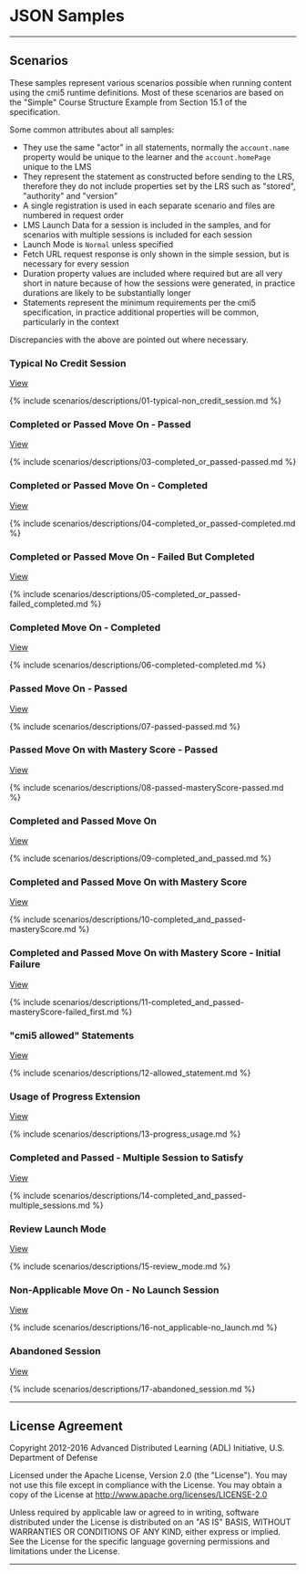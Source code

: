---
---

# JSON Samples

------

## Scenarios

These samples represent various scenarios possible when running content using the cmi5 runtime definitions. Most of these scenarios are based on the "Simple" Course Structure Example from Section 15.1 of the specification.

Some common attributes about all samples:

* They use the same "actor" in all statements, normally the `account.name` property would be unique to the learner and the `account.homePage` unique to the LMS
* They represent the statement as constructed before sending to the LRS, therefore they do not include properties set by the LRS such as "stored", "authority" and "version"
* A single registration is used in each separate scenario and files are numbered in request order
* LMS Launch Data for a session is included in the samples, and for scenarios with multiple sessions is included for each session
* Launch Mode is `Normal` unless specified
* Fetch URL request response is only shown in the simple session, but is necessary for every session
* Duration property values are included where required but are all very short in nature because of how the sessions were generated, in practice durations are likely to be substantially longer
* Statements represent the minimum requirements per the cmi5 specification, in practice additional properties will be common, particularly in the context

Discrepancies with the above are pointed out where necessary.

### Typical No Credit Session

[View](scenarios/01-typical-non_credit_session)

{% include scenarios/descriptions/01-typical-non_credit_session.md %}

### Completed or Passed Move On - Passed

[View](scenarios/03-completed_or_passed-passed)

{% include scenarios/descriptions/03-completed_or_passed-passed.md %}

### Completed or Passed Move On - Completed

[View](scenarios/04-completed_or_passed-completed)

{% include scenarios/descriptions/04-completed_or_passed-completed.md %}

### Completed or Passed Move On - Failed But Completed

[View](scenarios/05-completed_or_passed-failed_completed)

{% include scenarios/descriptions/05-completed_or_passed-failed_completed.md %}

### Completed Move On - Completed

[View](scenarios/06-completed-completed)

{% include scenarios/descriptions/06-completed-completed.md %}

### Passed Move On - Passed

[View](scenarios/07-passed-passed)

{% include scenarios/descriptions/07-passed-passed.md %}

### Passed Move On with Mastery Score - Passed

[View](scenarios/08-passed-masteryScore-passed)

{% include scenarios/descriptions/08-passed-masteryScore-passed.md %}

### Completed and Passed Move On

[View](scenarios/09-completed_and_passed)

{% include scenarios/descriptions/09-completed_and_passed.md %}

### Completed and Passed Move On with Mastery Score

[View](scenarios/10-completed_and_passed-masteryScore)

{% include scenarios/descriptions/10-completed_and_passed-masteryScore.md %}

### Completed and Passed Move On with Mastery Score - Initial Failure

[View](scenarios/11-completed_and_passed-masteryScore-failed_first)

{% include scenarios/descriptions/11-completed_and_passed-masteryScore-failed_first.md %}

### "cmi5 allowed" Statements

[View](scenarios/12-allowed_statement)

{% include scenarios/descriptions/12-allowed_statement.md %}

### Usage of Progress Extension

[View](scenarios/13-progress_usage)

{% include scenarios/descriptions/13-progress_usage.md %}

### Completed and Passed - Multiple Session to Satisfy

[View](scenarios/14-completed_and_passed-multiple_sessions)

{% include scenarios/descriptions/14-completed_and_passed-multiple_sessions.md %}

### Review Launch Mode

[View](scenarios/15-review_mode)

{% include scenarios/descriptions/15-review_mode.md %}

### Non-Applicable Move On - No Launch Session

[View](scenarios/16-not_applicable-no_launch)

{% include scenarios/descriptions/16-not_applicable-no_launch.md %}

### Abandoned Session

[View](scenarios/17-abandoned_session)

{% include scenarios/descriptions/17-abandoned_session.md %}

-------

## License Agreement

Copyright 2012-2016 Advanced Distributed Learning (ADL) Initiative, U.S. Department of Defense

Licensed under the Apache License, Version 2.0 (the "License"). You may not use this file except in compliance with the License.
You may obtain a copy of the License at http://www.apache.org/licenses/LICENSE-2.0

Unless required by applicable law or agreed to in writing, software distributed under the License is distributed
on an "AS IS" BASIS, WITHOUT WARRANTIES OR CONDITIONS OF ANY KIND, either express or implied. See the License for
the specific language governing permissions and limitations under the License.

-------
